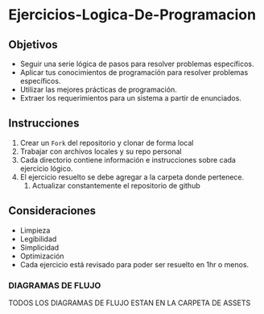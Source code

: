 # Ejercicios-Logica-De-Programacion

## Objetivos

- Seguir una serie lógica de pasos para resolver problemas específicos.
- Aplicar tus conocimientos de programación para resolver problemas específicos.
- Utilizar las mejores prácticas de programación.
- Extraer los requerimientos para un sistema a partir de enunciados.


## Instrucciones 

1. Crear un `Fork` del repositorio y clonar de forma local
2. Trabajar con archivos locales y su repo personal
3. Cada directorio contiene información e instrucciones sobre cada ejercicio lógico.
4. El ejercicio resuelto se debe agregar a la carpeta donde pertenece.
   1. Actualizar constantemente el repositorio de github

## Consideraciones

- Limpieza
- Legibilidad
- Simplicidad
- Optimización 
- Cada ejercicio está revisado para poder ser resuelto en 1hr o menos.

### DIAGRAMAS DE FLUJO

TODOS LOS DIAGRAMAS DE FLUJO ESTAN EN LA CARPETA DE ASSETS
